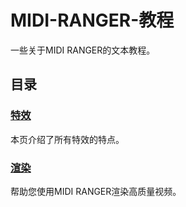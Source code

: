 # MIDI-RANGER-教程

一些关于MIDI RANGER的文本教程。
## 目录 ##
### [特效](/zh/FX.md)
本页介绍了所有特效的特点。
### [渲染](/zh/Render.md)
帮助您使用MIDI RANGER渲染高质量视频。
